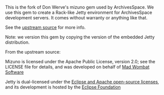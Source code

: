 This is the fork of Don Werve's mizuno gem used by ArchivesSpace. We
use this gem to create a Rack-like Jetty environment for ArchivesSpace
development servers. It comes without warranty or anything like that.

See the [upstream source](https://github.com/matadon/mizuno) for more info.

Note: we version this gem by copying the version of the embedded Jetty distribution.

From the upstream source:

Mizuno is licensed under the Apache Public License, version 2.0; see
the LICENSE file for details, and was developed on behalf of
[Mad Wombat Software](http://www.madwombat.com)

Jetty is dual-licensed under the [Eclipse and Apache open-source
licenses](http://www.eclipse.org/jetty/licenses.php), and its
development is hosted by the [Eclipse
Foundation](http://www.eclipse.org/jetty/)
